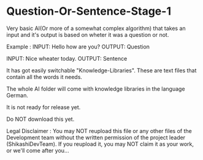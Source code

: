 # Question-Or-Sentence-Stage-1
Very basic AI(Or more of a somewhat complex algorithm) that takes an input and it's output is based on wheter it was a question or not.


Example :
INPUT: Hello how are you?
OUTPUT: Question

INPUT: Nice wheater today.
OUTPUT: Sentence

It has got easily switchable "Knowledge-Libraries".
These are text files that contain all the words it needs.

The whole AI folder will come with knowledge libraries in the language German.

It is not ready for release yet.

Do NOT download this yet.

Legal Disclaimer :
You may NOT reupload this file or any other files of the Development team without the written permission of the project leader (ShikashiDevTeam).
If you reupload it, you may NOT claim it as your work, or we'll come after you...
